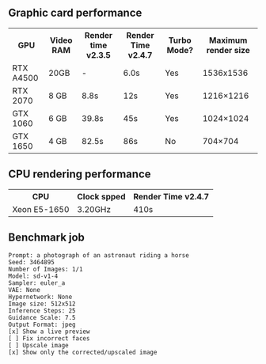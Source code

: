 ## Graphic card performance
<table>
<tr><th>GPU</th><th>Video RAM</th><th>Render time v2.3.5</th><th>Render Time v2.4.7</th><th>Turbo Mode?</th><th>Maximum render size</th></tr>
<tr><td>RTX A4500</td><td>20GB</td><td>-</td><td>6.0s</td><td>Yes</td><td>1536x1536</td></tr>
<tr><td>RTX 2070</td><td>8 GB</td><td>8.8s</td><td>12s</td><td>Yes</td><td>1216×1216</td></tr>
<tr><td>GTX 1060</td><td>6 GB</td><td>39.8s</td><td>45s</td><td>Yes</td><td>1024×1024</td></tr>
<tr><td>GTX 1650</td><td>4 GB</td><td>82.5s</td><td>86s</td><td>No</td><td>704×704</td></tr>
</table>

## CPU rendering performance
<table>
<tr><th>CPU</th><th>Clock spped</th><th>Render Time v2.4.7</th></tr>
<tr><td>Xeon E5-1650</td><td>3.20GHz</td><td>410s</td></tr>
</table>

## Benchmark job
```
Prompt: a photograph of an astronaut riding a horse
Seed: 3464895
Number of Images: 1/1
Model: sd-v1-4
Sampler: euler_a
VAE: None
Hypernetwork: None
Image size: 512x512
Inference Steps: 25
Guidance Scale: 7.5
Output Format: jpeg
[x] Show a live preview
[ ] Fix incorrect faces
[ ] Upscale image
[x] Show only the corrected/upscaled image
```